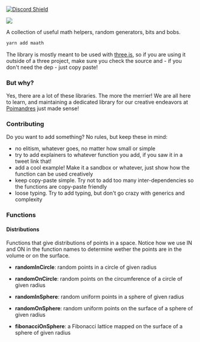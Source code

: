 [![Discord Shield](https://img.shields.io/discord/740090768164651008?style=flat&colorA=000000&colorB=000000&label=&logo=discord&logoColor=ffffff)](https://discord.gg/poimandres)

<a href="https://github.com/pmndrs/maath"><img src="https://github.com/pmndrs/maath/blob/main/hero.png?raw=true" /></a>
<br />

A collection of useful math helpers, random generators, bits and bobs. 

```bash
yarn add maath
```

The library is mostly meant to be used with [three.js](https://github.com/mrdoob/three.js/), so if you are using it outside of a three project, make sure you check the source and - if you don't need the dep - just copy paste!

### But why?

Yes, there are a lot of these libraries. The more the merrier! We are all here to learn, and maintaining a dedicated library for our creative endeavors at [Poimandres](https://github.com/pmndrs) just made sense!

### Contributing

Do you want to add something? No rules, but keep these in mind:

- no elitism, whatever goes, no matter how small or simple
- try to add explainers to whatever function you add, if you saw it in a tweet link that!
- add a cool example! Make it a sandbox or whatever, just show how the function can be used creatively
- keep copy-paste simple. Try not to add too many inter-dependencies so the functions are copy-paste friendly
- loose typing. Try to add typing, but don't go crazy with generics and complexity

### Functions

#### Distributions

Functions that give distributions of points in a space. Notice how we use IN and ON in the function names to determine wether the points are in the volume or on the surface.

- **randomInCircle**: random points in a circle of given radius
- **randomOnCircle**: random points on the circumference of a circle of given radius

- **randomInSphere**: random uniform points in a sphere of given radius
- **randomOnSphere**: random uniform points on the surface of a sphere of given radius

- **fibonacciOnSphere**: a Fibonacci lattice mapped on the surface of a sphere of given radius
